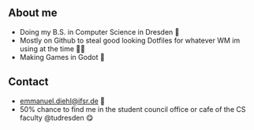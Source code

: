 ## About me
- Doing my B.S. in Computer Science in Dresden 📍
- Mostly on Github to steal good looking Dotfiles for whatever WM im using at the time 🕵🏽
- Making Games in Godot 👾

## Contact
- emmanuel.diehl@ifsr.de 💌
- 50% chance to find me in the student council office or cafe of the CS faculty @tudresden 😋
